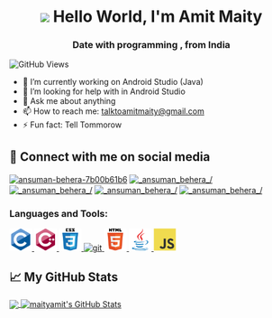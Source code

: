 <h1 align="center"><img src="https://emojis.slackmojis.com/emojis/images/1531849430/4246/blob-sunglasses.gif?1531849430" width="30"/> Hello World, I'm Amit Maity</h1>
<h3 align="center">Date with programming , from India </h3>

![GitHub Views](https://komarev.com/ghpvc/?username=maityamit&color=0e75b6)

- 🔭 I’m currently working on Android Studio (Java)
- 🤔 I’m looking for help with in Android Studio
- 💬 Ask me about anything
- 📫 How to reach me: talktoamitmaity@gmail.com
- ⚡ Fun fact: Tell Tommorow 


## 📲 Connect with me on social media 

  <a href="https://linkedin.com/in/maityamit" target="blank"><img align="center" src="https://raw.githubusercontent.com/rahuldkjain/github-profile-readme-generator/master/src/images/icons/Social/linked-in-alt.svg" alt="ansuman-behera-7b00b61b6" height="30" width="40" /></a>
 <a href="https://instagram.com/amit_maity_2003" target="blank"><img align="center" src="https://raw.githubusercontent.com/rahuldkjain/github-profile-readme-generator/master/src/images/icons/Social/instagram.svg" alt="_ansuman_behera_/" height="30" width="40" /></a>
  <a href="https://twitter.com/AmitMai40525308" target="blank"><img align="center" src="https://raw.githubusercontent.com/rahuldkjain/github-profile-readme-generator/master/src/images/icons/Social/twitter.svg" alt="_ansuman_behera_/" height="30" width="40" /></a>
  <a href="https://github.com/maityamit" target="blank"><img align="center" src="https://raw.githubusercontent.com/rahuldkjain/github-profile-readme-generator/master/src/images/icons/Social/github.svg" alt="_ansuman_behera_/" height="30" width="40" /></a>
   <a href="https://leetcode.com/maityamit/" target="blank"><img align="center" src="https://raw.githubusercontent.com/rahuldkjain/github-profile-readme-generator/master/src/images/icons/Social/hackerrank.svg" alt="_ansuman_behera_/" height="30" width="40" /></a>
   
  

<h3 align="left">Languages and Tools:</h3>
<p align="left"> <a href="https://www.cprogramming.com/" target="_blank"> <img src="https://raw.githubusercontent.com/devicons/devicon/master/icons/c/c-original.svg" alt="c" width="40" height="40"/> </a> <a href="https://www.w3schools.com/cpp/" target="_blank"> <img src="https://raw.githubusercontent.com/devicons/devicon/master/icons/cplusplus/cplusplus-original.svg" alt="cplusplus" width="40" height="40"/> </a> <a href="https://www.w3schools.com/css/" target="_blank"> <img src="https://raw.githubusercontent.com/devicons/devicon/master/icons/css3/css3-original-wordmark.svg" alt="css3" width="40" height="40"/> </a> <a href="https://git-scm.com/" target="_blank"> <img src="https://www.vectorlogo.zone/logos/git-scm/git-scm-icon.svg" alt="git" width="40" height="40"/> </a> <a href="https://www.w3.org/html/" target="_blank"> <img src="https://raw.githubusercontent.com/devicons/devicon/master/icons/html5/html5-original-wordmark.svg" alt="html5" width="40" height="40"/> </a> <a href="https://www.java.com" target="_blank"> <img src="https://raw.githubusercontent.com/devicons/devicon/master/icons/java/java-original.svg" alt="java" width="40" height="40"/> </a> <a href="https://developer.mozilla.org/en-US/docs/Web/JavaScript" target="_blank"> <img src="https://raw.githubusercontent.com/devicons/devicon/master/icons/javascript/javascript-original.svg" alt="javascript" width="40" height="40"/> </a> </p>



## &#x1f4c8; My GitHub Stats

<a href="https://github.com/maityamit/maityamit">
  <img align="center" src="https://github-readme-stats.vercel.app/api/top-langs/?username=maityamit&title_color=ffffff&text_color=c9cacc&icon_color=2bbc8a&bg_color=1d1f21" />
</a>

<a href="https://github.com/maityamit/maityamit">
  <img align="center" src="https://github-readme-stats.vercel.app/api?username=maityamit&show_icons=true&line_height=27&count_private=true&title_color=ffffff&text_color=c9cacc&icon_color=2bbc8a&bg_color=1d1f21" alt="maityamit's GitHub Stats" />
</a>
